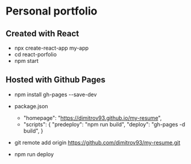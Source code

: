 # Personal portfolio

## Created with React
- npx create-react-app my-app
- cd react-porfolio
- npm start

## Hosted with Github Pages
- npm install gh-pages --save-dev
- package.json  
  + "homepage": "https://dimitrov93.github.io/my-resume",
  + "scripts": {
   "predeploy": "npm run build",
   "deploy": "gh-pages -d build",
}

- git remote add origin https://github.com/dimitrov93/my-resume.git
- npm run deploy
